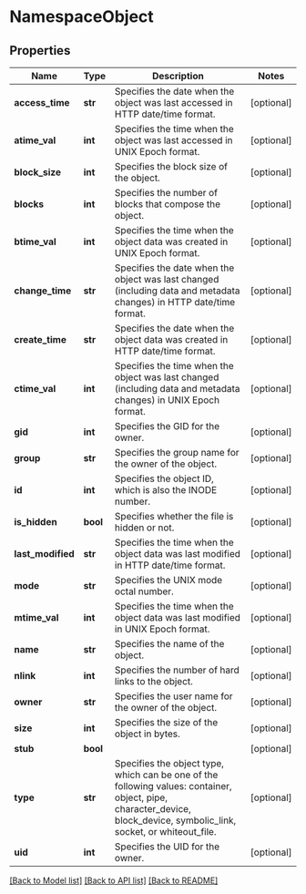 # NamespaceObject

## Properties
Name | Type | Description | Notes
------------ | ------------- | ------------- | -------------
**access_time** | **str** | Specifies the date when the object was last accessed in HTTP date/time format. | [optional] 
**atime_val** | **int** | Specifies the time when the object was last accessed in UNIX Epoch format. | [optional] 
**block_size** | **int** | Specifies the block size of the object. | [optional] 
**blocks** | **int** | Specifies the number of blocks that compose the object. | [optional] 
**btime_val** | **int** | Specifies the time when the object data was created in UNIX Epoch format. | [optional] 
**change_time** | **str** | Specifies the date when the object was last changed (including data and metadata changes) in HTTP date/time format. | [optional] 
**create_time** | **str** | Specifies the date when the object data was created in HTTP date/time format. | [optional] 
**ctime_val** | **int** | Specifies the time when the object was last changed (including data and metadata changes) in UNIX Epoch format. | [optional] 
**gid** | **int** | Specifies the GID for the owner. | [optional] 
**group** | **str** | Specifies the group name for the owner of the object. | [optional] 
**id** | **int** | Specifies the object ID, which is also the INODE number. | [optional] 
**is_hidden** | **bool** | Specifies whether the file is hidden or not. | [optional] 
**last_modified** | **str** | Specifies the time when the object data was last modified in HTTP date/time format. | [optional] 
**mode** | **str** | Specifies the UNIX mode octal number. | [optional] 
**mtime_val** | **int** | Specifies the time when the object data was last modified in UNIX Epoch format. | [optional] 
**name** | **str** | Specifies the name of the object. | [optional] 
**nlink** | **int** | Specifies the number of hard links to the object. | [optional] 
**owner** | **str** | Specifies the user name for the owner of the object. | [optional] 
**size** | **int** | Specifies the size of the object in bytes. | [optional] 
**stub** | **bool** |  | [optional] 
**type** | **str** | Specifies the object type, which can be one of the following values: container, object, pipe, character_device, block_device, symbolic_link, socket, or whiteout_file. | [optional] 
**uid** | **int** | Specifies the UID for the owner. | [optional] 

[[Back to Model list]](../README.md#documentation-for-models) [[Back to API list]](../README.md#documentation-for-api-endpoints) [[Back to README]](../README.md)


